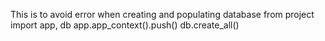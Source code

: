 
This is to avoid error when creating and populating database
from project import app, db
app.app_context().push()
db.create_all()

